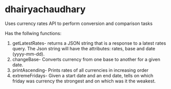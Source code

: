 # dhairyachaudhary
Uses currency rates API to perform conversion and comparison tasks

Has the follwing functions:

1. getLatestRates- returns a JSON string that is a response to a latest rates query. The Json string will have the attributes: rates, base                    and date (yyyy-mm-dd).
2. changeBase- Converts currency from one base to another for a given date.
3. printAscending- Prints rates of all currencies in increasing order
4. extremeFridays- Given a start date and an end date, tells on which friday was currency the strongest and on which was it the                              weakest.
